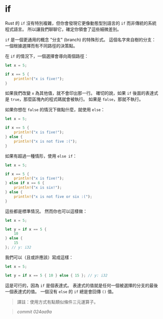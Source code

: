 # if

Rust 的 `if` 沒有特別複雜，但你會發現它更像動態型別語言的 `if` 而非傳統的系統程式語言。
所以讓我們聊聊它，確定你領會了這些細微差別。

`if` 是一個更通用的概念 "分支" (branch) 的特殊形式。
這個名字來自樹的分支：一個根據選擇而有不同路徑的決策點。

在 `if` 的情況下，一個選擇會導向兩個路徑：

```rust
let x = 5;

if x == 5 {
    println!("x is five!");
}
```

如果我們改變 `x` 為其他值，就不會印出那一行。
確切的說，如果 `if` 後面的表達式是 `true`，那麼區塊內的程式碼就會被執行。
如果是 `false`，那就不執行。

如果你想在 `false` 的情況下做點什麼，就使用 `else`：

```rust
let x = 5;

if x == 5 {
    println!("x is five!");
} else {
    println!("x is not five :(");
}
```

如果有超過一種情形，使用 `else if`：

```rust
let x = 5;

if x == 5 {
    println!("x is five!");
} else if x == 6 {
    println!("x is six!");
} else {
    println!("x is not five or six :(");
}
```

這些都是標準情況。
然而你也可以這樣做：

```rust
let x = 5;

let y = if x == 5 {
    10
} else {
    15
}; // y: i32
```

我們可以（且或許應該）寫成這樣：

```rust
let x = 5;

let y = if x == 5 { 10 } else { 15 }; // y: i32
```

這是可行的，因為 `if` 是個表達式。
表達式的值就是任何一個被選擇的分支的最後一個表達式的值。
一個沒有 `else` 的 `if` 總是會回傳 `()` 值。

> 譯註：使用方式有點類似條件三元運算子。


> *commit 024aa9a*
